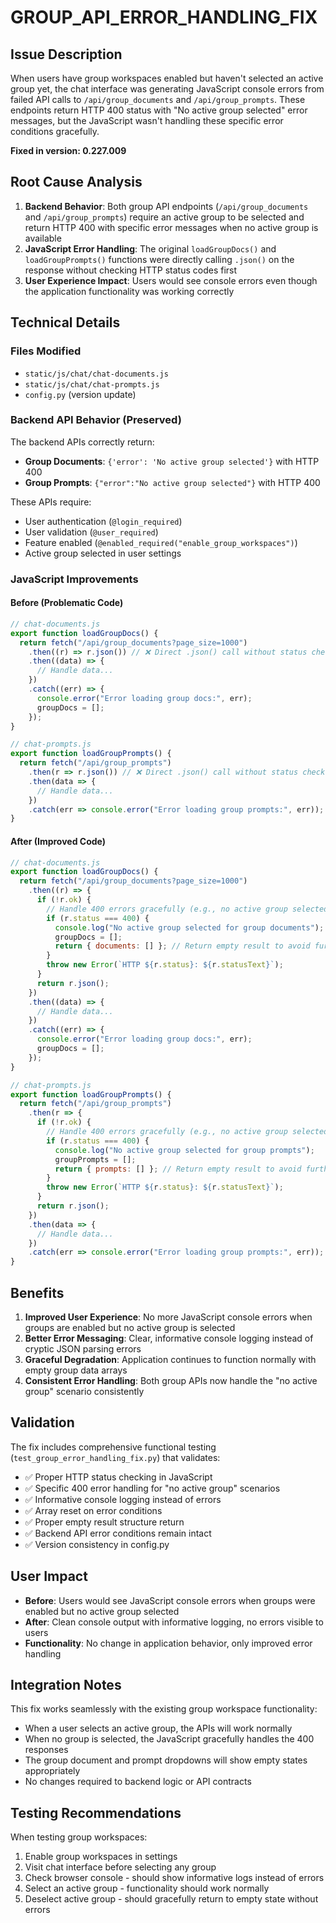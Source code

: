# GROUP_API_ERROR_HANDLING_FIX

## Issue Description
When users have group workspaces enabled but haven't selected an active group yet, the chat interface was generating JavaScript console errors from failed API calls to `/api/group_documents` and `/api/group_prompts`. These endpoints return HTTP 400 status with "No active group selected" error messages, but the JavaScript wasn't handling these specific error conditions gracefully.

**Fixed in version: 0.227.009**

## Root Cause Analysis
1. **Backend Behavior**: Both group API endpoints (`/api/group_documents` and `/api/group_prompts`) require an active group to be selected and return HTTP 400 with specific error messages when no active group is available
2. **JavaScript Error Handling**: The original `loadGroupDocs()` and `loadGroupPrompts()` functions were directly calling `.json()` on the response without checking HTTP status codes first
3. **User Experience Impact**: Users would see console errors even though the application functionality was working correctly

## Technical Details

### Files Modified
- `static/js/chat/chat-documents.js`
- `static/js/chat/chat-prompts.js`
- `config.py` (version update)

### Backend API Behavior (Preserved)
The backend APIs correctly return:
- **Group Documents**: `{'error': 'No active group selected'}` with HTTP 400
- **Group Prompts**: `{"error":"No active group selected"}` with HTTP 400

These APIs require:
- User authentication (`@login_required`)
- User validation (`@user_required`)
- Feature enabled (`@enabled_required("enable_group_workspaces")`)
- Active group selected in user settings

### JavaScript Improvements

#### Before (Problematic Code)
```javascript
// chat-documents.js
export function loadGroupDocs() {
  return fetch("/api/group_documents?page_size=1000")
    .then((r) => r.json()) // ❌ Direct .json() call without status check
    .then((data) => {
      // Handle data...
    })
    .catch((err) => {
      console.error("Error loading group docs:", err);
      groupDocs = [];
    });
}

// chat-prompts.js  
export function loadGroupPrompts() {
  return fetch("/api/group_prompts")
    .then(r => r.json()) // ❌ Direct .json() call without status check
    .then(data => {
      // Handle data...
    })
    .catch(err => console.error("Error loading group prompts:", err));
}
```

#### After (Improved Code)
```javascript
// chat-documents.js
export function loadGroupDocs() {
  return fetch("/api/group_documents?page_size=1000")
    .then((r) => {
      if (!r.ok) {
        // Handle 400 errors gracefully (e.g., no active group selected)
        if (r.status === 400) {
          console.log("No active group selected for group documents");
          groupDocs = [];
          return { documents: [] }; // Return empty result to avoid further errors
        }
        throw new Error(`HTTP ${r.status}: ${r.statusText}`);
      }
      return r.json();
    })
    .then((data) => {
      // Handle data...
    })
    .catch((err) => {
      console.error("Error loading group docs:", err);
      groupDocs = [];
    });
}

// chat-prompts.js
export function loadGroupPrompts() {
  return fetch("/api/group_prompts")
    .then(r => {
      if (!r.ok) {
        // Handle 400 errors gracefully (e.g., no active group selected)
        if (r.status === 400) {
          console.log("No active group selected for group prompts");
          groupPrompts = [];
          return { prompts: [] }; // Return empty result to avoid further errors
        }
        throw new Error(`HTTP ${r.status}: ${r.statusText}`);
      }
      return r.json();
    })
    .then(data => {
      // Handle data...
    })
    .catch(err => console.error("Error loading group prompts:", err));
}
```

## Benefits
1. **Improved User Experience**: No more JavaScript console errors when groups are enabled but no active group is selected
2. **Better Error Messaging**: Clear, informative console logging instead of cryptic JSON parsing errors
3. **Graceful Degradation**: Application continues to function normally with empty group data arrays
4. **Consistent Error Handling**: Both group APIs now handle the "no active group" scenario consistently

## Validation
The fix includes comprehensive functional testing (`test_group_error_handling_fix.py`) that validates:
- ✅ Proper HTTP status checking in JavaScript
- ✅ Specific 400 error handling for "no active group" scenarios
- ✅ Informative console logging instead of errors
- ✅ Array reset on error conditions
- ✅ Proper empty result structure return
- ✅ Backend API error conditions remain intact
- ✅ Version consistency in config.py

## User Impact
- **Before**: Users would see JavaScript console errors when groups were enabled but no active group selected
- **After**: Clean console output with informative logging, no errors visible to users
- **Functionality**: No change in application behavior, only improved error handling

## Integration Notes
This fix works seamlessly with the existing group workspace functionality:
- When a user selects an active group, the APIs will work normally
- When no group is selected, the JavaScript gracefully handles the 400 responses
- The group document and prompt dropdowns will show empty states appropriately
- No changes required to backend logic or API contracts

## Testing Recommendations
When testing group workspaces:
1. Enable group workspaces in settings
2. Visit chat interface before selecting any group
3. Check browser console - should show informative logs instead of errors
4. Select an active group - functionality should work normally
5. Deselect active group - should gracefully return to empty state without errors

